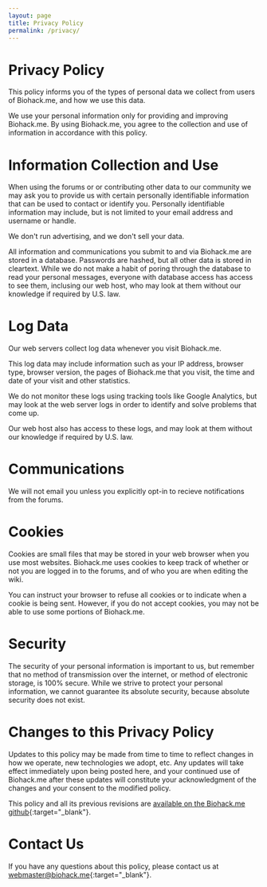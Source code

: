 ```yaml
---
layout: page
title: Privacy Policy
permalink: /privacy/
---
```


# Privacy Policy

This policy informs you of the types of personal data we collect from users of Biohack.me, and how we use this data.

We use your personal information only for providing and improving Biohack.me. By using Biohack.me, you agree to the collection and use of information in accordance with this policy.

# Information Collection and Use

When using the forums or or contributing other data to our community we may ask you to provide us with certain personally identifiable information that can be used to contact or identify you. Personally identifiable information may include, but is not limited to your email address and username or handle.

We don't run advertising, and we don't sell your data.

All information and communications you submit to and via Biohack.me are stored in a database. Passwords are hashed, but all other data is stored in cleartext. While we do not make a habit of poring through the database to read your personal messages, everyone with database access has access to see them, inclusing our web host, who may look at them without our knowledge if required by U.S. law.

# Log Data

Our web servers collect log data whenever you visit Biohack.me.

This log data may include information such as your IP address, browser type, browser version, the pages of Biohack.me that you visit, the time and date of your visit and other statistics.

We do not monitor these logs using tracking tools like Google Analytics, but may look at the web server logs in order to identify and solve problems that come up.

Our web host also has access to these logs, and may look at them without our knowledge if required by U.S. law.

# Communications

We will not email you unless you explicitly opt-in to recieve notifications from the forums.

# Cookies

Cookies are small files that may be stored in your web browser when you use most websites. Biohack.me uses cookies to keep track of whether or not you are logged in to the forums, and of who you are when editing the wiki. 

You can instruct your browser to refuse all cookies or to indicate when a cookie is being sent. However, if you do not accept cookies, you may not be able to use some portions of Biohack.me.

# Security

The security of your personal information is important to us, but remember that no method of transmission over the internet, or method of electronic storage, is 100% secure. While we strive to protect your personal information, we cannot guarantee its absolute security, because absolute security does not exist.

# Changes to this Privacy Policy

Updates to this policy may be made from time to time to reflect changes in how we operate, new technologies we adopt, etc. Any updates will take effect immediately upon being posted here, and your continued use of Biohack.me after these updates will constitute your acknowledgment of the changes and your consent to the modified policy.

This policy and all its previous revisions are [available on the Biohack.me github](https://github.com/biohack-me/biohack-me.github.io/blob/master/privacy.md){:target="_blank"}.

# Contact Us

If you have any questions about this policy, please contact us at [webmaster@biohack.me](mailto:webmaster@biohack.me){:target="_blank"}.

